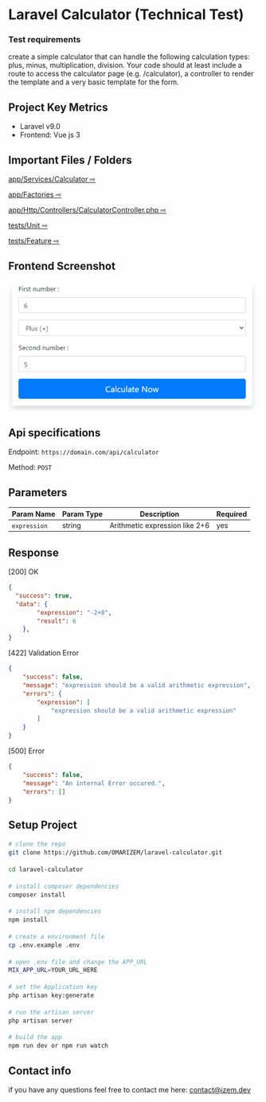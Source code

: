 # Laravel Calculator (Technical Test)

### Test requirements

create a simple calculator that can handle the following calculation types: plus, minus, multiplication, division.
Your code should at least include a route to access the calculator page (e.g. /calculator), a controller to render the template and a very basic template for the form.

## Project Key Metrics

- Laravel v9.0
- Frontend: Vue js 3

## Important Files / Folders

[app/Services/Calculator ⇨ ](https://github.com/OMARIZEM/laravel-calculator/tree/main/app/Services/Calculator)

[app/Factories ⇨ ](https://github.com/OMARIZEM/laravel-calculator/tree/main/app/Factories)

[app/Http/Controllers/CalculatorController.php ⇨ ](https://github.com/OMARIZEM/laravel-calculator/blob/main/app/Http/Controllers/CalculatorController.php)

[tests/Unit ⇨ ](https://github.com/OMARIZEM/laravel-calculator/tree/main/tests/Unit)

[tests/Feature ⇨ ](https://github.com/OMARIZEM/laravel-calculator/tree/main/tests/Feature)

## Frontend Screenshot

![Frontend Screenshot](public/images/frontend.PNG)

## Api specifications

Endpoint: `https://domain.com/api/calculator`

Method: `POST`

## Parameters

| Param Name   | Param Type | Description                    | Required |
| ------------ | ---------- | ------------------------------ | -------- |
| `expression` | string     | Arithmetic expression like 2+6 | yes      |

## Response

[200] OK

```json
{
  "success": true,
  "data": {
        "expression": "-2+8",
        "result": 6
    },
}
```

[422] Validation Error 

```json
{
    "success": false,
    "message": "expression should be a valid arithmetic expression",
    "errors": {
        "expression": [
            "expression should be a valid arithmetic expression"
        ]
    }
}
```

[500] Error 

```json
{
    "success": false,
    "message": "An internal Error occured.",
    "errors": []
}
```

## Setup Project

```bash
# clone the repo
git clone https://github.com/OMARIZEM/laravel-calculator.git

cd laravel-calculator

# install composer dependencies
composer install

# install npm dependencies
npm install

# create a environment file
cp .env.example .env

# open .env file and change the APP_URL
MIX_APP_URL=YOUR_URL_HERE

# set the Application key
php artisan key:generate

# run the artisan server
php artisan server

# build the app
npm run dev or npm run watch
```

## Contact info

if you have any questions feel free to contact me here: [contact@izem.dev ](mailto:contact@izem.dev)
